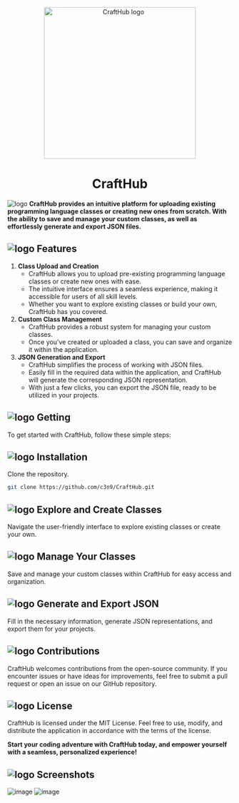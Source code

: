 <p align="center">
    <img src="https://github.com/c3n9/CraftHub/assets/108518693/85f4bfcb-0d94-4979-81b8-2e2e6f80b954" alt="CraftHub logo" width="340" height="340">
</p>
<h1 align="center">CraftHub</h1> 

![logo](https://github.com/c3n9/CraftHub/assets/108518693/ad42f157-c393-4c90-8ddf-39c418052cbf) **CraftHub provides an intuitive platform for uploading existing programming language classes or creating new ones from scratch. With the ability to save and manage your custom classes, as well as effortlessly generate and export JSON files.**
## ![logo](https://github.com/c3n9/CraftHub/assets/108518693/ad42f157-c393-4c90-8ddf-39c418052cbf) Features
1. **Class Upload and Creation**
   - CraftHub allows you to upload pre-existing programming language classes or create new ones with ease.
   - The intuitive interface ensures a seamless experience, making it accessible for users of all skill levels.
   - Whether you want to explore existing classes or build your own, CraftHub has you covered.
2. **Custom Class Management**
   - CraftHub provides a robust system for managing your custom classes.
   - Once you've created or uploaded a class, you can save and organize it within the application.
3. **JSON Generation and Export**
   - CraftHub simplifies the process of working with JSON files.
   - Easily fill in the required data within the application, and CraftHub will generate the corresponding JSON representation.
   - With just a few clicks, you can export the JSON file, ready to be utilized in your projects.
## ![logo](https://github.com/c3n9/CraftHub/assets/108518693/ad42f157-c393-4c90-8ddf-39c418052cbf) Getting 
To get started with CraftHub, follow these simple steps:
## ![logo](https://github.com/c3n9/CraftHub/assets/108518693/ad42f157-c393-4c90-8ddf-39c418052cbf) Installation
Clone the repository.  
```bash
git clone https://github.com/c3n9/CraftHub.git
```
## ![logo](https://github.com/c3n9/CraftHub/assets/108518693/ad42f157-c393-4c90-8ddf-39c418052cbf) Explore and Create Classes
Navigate the user-friendly interface to explore existing classes or create your own.
## ![logo](https://github.com/c3n9/CraftHub/assets/108518693/ad42f157-c393-4c90-8ddf-39c418052cbf) Manage Your Classes
Save and manage your custom classes within CraftHub for easy access and organization.
## ![logo](https://github.com/c3n9/CraftHub/assets/108518693/ad42f157-c393-4c90-8ddf-39c418052cbf) Generate and Export JSON
Fill in the necessary information, generate JSON representations, and export them for your projects.
## ![logo](https://github.com/c3n9/CraftHub/assets/108518693/ad42f157-c393-4c90-8ddf-39c418052cbf) Contributions
CraftHub welcomes contributions from the open-source community. If you encounter issues or have ideas for improvements, feel free to submit a pull request or open an issue on our GitHub repository.
## ![logo](https://github.com/c3n9/CraftHub/assets/108518693/ad42f157-c393-4c90-8ddf-39c418052cbf) License
CraftHub is licensed under the MIT License. Feel free to use, modify, and distribute the application in accordance with the terms of the license.

**Start your coding adventure with CraftHub today, and empower yourself with a seamless, personalized experience!**

## ![logo](https://github.com/c3n9/CraftHub/assets/108518693/ad42f157-c393-4c90-8ddf-39c418052cbf) Screenshots
![image](https://github.com/c3n9/CraftHub/assets/108518693/35e8f570-292e-4f81-8dce-84ba1ea9c5f9)
![image](https://github.com/c3n9/CraftHub/assets/108518693/627c9d3f-34fc-4586-85c6-96a85f13fa9c)
